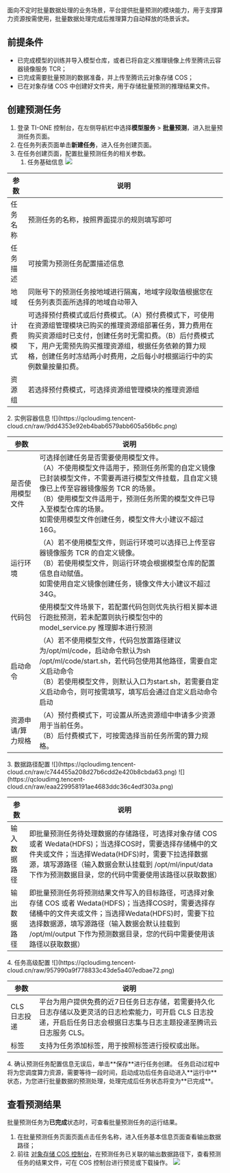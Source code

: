 

面向不定时批量数据处理的业务场景，平台提供批量预测的模块能力，用于支撑算力资源按需使用，批量数据处理完成后推理算力自动释放的场景诉求。


## 前提条件
- 已完成模型的训练并导入模型仓库，或者已将自定义推理镜像上传至腾讯云容器镜像服务 TCR；
- 已完成需要批量预测的数据准备，并上传至腾讯云对象存储 COS；
- 已在对象存储 COS 中创建好文件夹，用于存储批量预测的推理结果文件。

## 创建预测任务
1. 登录 TI-ONE 控制台，在左侧导航栏中选择**模型服务** > **批量预测**，进入批量预测任务页面。
2. 在任务列表页面单击**新建任务**，进入任务创建页面。
3. 在任务创建页面，配置批量预测任务的相关参数。
	1. 任务基础信息
![](https://qcloudimg.tencent-cloud.cn/raw/c584884cd399e4f957609db9212bbf26.png)
<table>
<thead>
<tr>
<th>参数</th>
<th>说明</th>
</tr>
</thead>
<tbody><tr>
<td>任务名称</td>
<td>预测任务的名称，按照界面提示的规则填写即可</td>
</tr>
<tr>
<td>任务描述</td>
<td>可按需为预测任务配置描述信息</td>
</tr>
<tr>
<td>地域</td>
<td>同账号下的预测任务按地域进行隔离，地域字段取值根据您在任务列表页面所选择的地域自动带入</td>
</tr>
<tr>
<td>计费模式</td>
<td>可选择预付费模式或后付费模式。（A）预付费模式下，可使用在资源组管理模块已购买的推理资源组部署任务，算力费用在购买资源组时已支付，创建任务时无需扣费。（B）后付费模式下，用户无需预先购买推理资源组，根据任务依赖的算力规格，创建任务时冻结两小时费用，之后每小时根据运行中的实例数量按量扣费。</td>
</tr>
<tr>
<td>资源组</td>
<td>若选择预付费模式，可选择资源组管理模块的推理资源组</td>
</tr>
</tbody></table>
	2. 实例容器信息
![](https://qcloudimg.tencent-cloud.cn/raw/9dd4353e92eb4bab6579abb605a56b6c.png)
<table>
<thead>
<tr>
<th>参数</th>
<th>说明</th>
</tr>
</thead>
<tbody><tr>
<td>是否使用模型文件    </td>
<td>可选择创建任务是否需要使用模型文件。</br>（A）不使用模型文件适用于，预测任务所需的自定义镜像已封装模型文件，不需要再进行模型文件挂载，且自定义镜像已上传至容器镜像服务 TCR 的场景。<br>（B）使用模型文件适用于，预测任务所需的模型文件已导入至模型仓库的场景。<br>如需使用模型文件创建任务，模型文件大小建议不超过16G。</td>
</tr>
<tr>
<td>运行环境</td>
<td>（A）若不使用模型文件，则运行环境可以选择已上传至容器镜像服务 TCR 的自定义镜像。<br>（B）若使用模型文件，则运行环境会根据模型仓库的配置信息自动赋值。<br>如需使用自定义镜像创建任务，镜像文件大小建议不超过34G。</td>
</tr>
<tr>
<td>代码包</td>
<td>使用模型文件场景下，若配置代码包则优先执行相关脚本进行跑批预测，若未配置则执行模型包中的 model_service.py 推理脚本进行预测</td>
</tr>
<tr>
<td>启动命令</td>
<td>（A）若不使用模型文件，代码包放置路径建议为/opt/ml/code，启动命令默认为sh /opt/ml/code/start.sh，若代码包使用其他路径，需要自定义启动命令<br>（B）若使用模型文件，则默认入口为start.sh，若需要自定义启动命令，则可按需填写，填写后会通过自定义启动命令启动</td>
</tr>
<tr>
<td>资源申请/算力规格</td>
<td>（A）预付费模式下，可设置从所选资源组中申请多少资源用于当前任务。<br>（B）后付费模式下，可按需选择当前任务所需的算力规格。</td>
</tr>
</tbody></table>
	3. 数据路径配置
![](https://qcloudimg.tencent-cloud.cn/raw/c744455a208d27b6cdd2e420b8cbda63.png)
![](https://qcloudimg.tencent-cloud.cn/raw/eaa229958191ae4683ddc36c4edf303a.png)
<table>
<thead>
<tr>
<th>参数</th>
<th>说明</th>
</tr>
</thead>
<tbody><tr>
<td>输入数据路径</td>
<td>即批量预测任务待处理数据的存储路径，可选择对象存储 COS 或者 Wedata(HDFS)；当选择COS时，需要选择存储桶中的文件夹或文件；当选择Wedata(HDFS)时，需要下拉选择数据源，填写源路径（输入数据会默认挂载到 /opt/ml/input/data 下作为预测数据目录，您的代码中需要使用该路径以获取数据）</td>
</tr>
<tr>
<td>输出数据路径</td>
<td>即批量预测任务将预测结果文件写入的目标路径，可选择对象存储 COS 或者 Wedata(HDFS)；当选择COS时，需要选择存储桶中的文件夹或文件；当选择Wedata(HDFS)时，需要下拉选择数据源，填写源路径（输入数据会默认挂载到 /opt/ml/output 下作为预测数据目录，您的代码中需要使用该路径以获取数据）</td>
</tr>
</tbody></table>
	4. 任务高级配置
![](https://qcloudimg.tencent-cloud.cn/raw/957990a9f778833c43de5a407edbae72.png)
<table>
<thead>
<tr>
<th>参数</th>
<th>说明</th>
</tr>
</thead>
<tbody><tr>
<td>CLS 日志投递</td>
<td>平台为用户提供免费的近7日任务日志存储，若需要持久化日志存储以及更灵活的日志检索能力，可开启 CLS 日志投递，开启后任务日志会根据日志集与日志主题投递至腾讯云日志服务 CLS。</td>
</tr>
<tr>
<td>标签</td>
<td>支持为任务添加标签，用于按照标签进行授权或出账。</td>
</tr>
</tbody></table>
4. 确认预测任务配置信息无误后，单击**保存**进行任务创建。
任务启动过程中将为您调度算力资源，需要等待一段时间，启动成功后任务自动进入**运行中**状态，为您进行批量数据的预测处理，处理完成后任务状态将变为**已完成**。



## 查看预测结果
批量预测任务为**已完成**状态时，可查看批量预测任务的运行结果。
1. 在批量预测任务页面页面点击任务名称，进入任务基本信息页面查看输出数据路径；
2. 前往 [对象存储 COS 控制台](https://console.cloud.tencent.com/cos)，在预测任务已关联的输出数据路径下，查看预测任务的结果文件，可在 COS 控制台进行预览或下载操作。
![](https://qcloudimg.tencent-cloud.cn/raw/27fbf5b18c6e0e569d24fe1e7c0a2d41.png)
